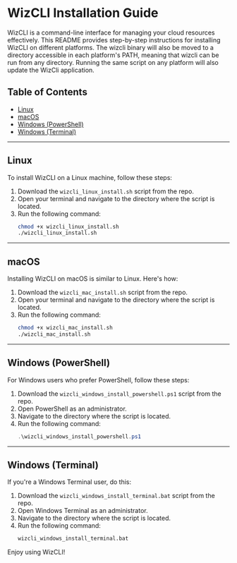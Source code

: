 # WizCLI Installation Guide

WizCLI is a command-line interface for managing your cloud resources effectively. This README provides step-by-step instructions for installing WizCLI on different platforms. The wizcli binary will also be moved to a directory accessible in each platform's PATH, meaning that wizcli can be run from any directory. Running the same script on any platform will also update the WizCli application.

## Table of Contents
- [Linux](#linux)
- [macOS](#macos)
- [Windows (PowerShell)](#windows-powershell)
- [Windows (Terminal)](#windows-terminal)

---

## Linux

To install WizCLI on a Linux machine, follow these steps:

1. Download the `wizcli_linux_install.sh` script from the repo.
2. Open your terminal and navigate to the directory where the script is located.
3. Run the following command:
   ```bash
   chmod +x wizcli_linux_install.sh
   ./wizcli_linux_install.sh
   ```

---

## macOS

Installing WizCLI on macOS is similar to Linux. Here's how:

1. Download the `wizcli_mac_install.sh` script from the repo.
2. Open your terminal and navigate to the directory where the script is located.
3. Run the following command:
   ```bash
   chmod +x wizcli_mac_install.sh
   ./wizcli_mac_install.sh
   ```

---

## Windows (PowerShell)

For Windows users who prefer PowerShell, follow these steps:

1. Download the `wizcli_windows_install_powershell.ps1` script from the repo.
2. Open PowerShell as an administrator.
3. Navigate to the directory where the script is located.
4. Run the following command:
   ```powershell
   .\wizcli_windows_install_powershell.ps1
   ```

---

## Windows (Terminal)

If you're a Windows Terminal user, do this:

1. Download the `wizcli_windows_install_terminal.bat` script from the repo.
2. Open Windows Terminal as an administrator.
3. Navigate to the directory where the script is located.
4. Run the following command:
   ```cmd
   wizcli_windows_install_terminal.bat
   ```

Enjoy using WizCLI!
